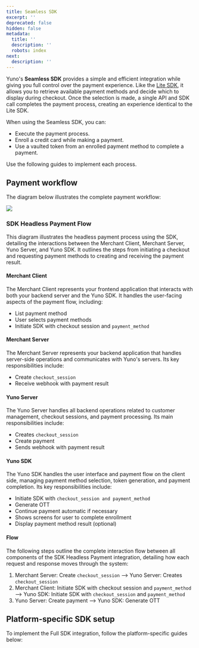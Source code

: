 ```yaml
---
title: Seamless SDK
excerpt: ''
deprecated: false
hidden: false
metadata:
  title: ''
  description: ''
  robots: index
next:
  description: ''
---
```

Yuno's **Seamless SDK** provides a simple and efficient integration while giving you full control over the payment experience. Like the [Lite SDK](doc:the-ultimate-checkout-lite), it allows you to retrieve available payment methods and decide which to display during checkout. Once the selection is made, a single API and SDK call completes the payment process, creating an experience identical to the Lite SDK.

When using the Seamless SDK, you can:

* Execute the payment process.
* Enroll a credit card while making a payment.
* Use a vaulted token from an enrolled payment method to complete a payment.

Use the following guides to implement each process.

## Payment workflow

The diagram below illustrates the complete payment workflow:

![](https://files.readme.io/aa0edc30b1470562f8cc1380856aacb410d41aa6417d863e2c65476d26481fa4-image1.png)

### SDK Headless Payment Flow

This diagram illustrates the headless payment process using the SDK, detailing the interactions between the Merchant Client, Merchant Server, Yuno Server, and Yuno SDK. It outlines the steps from initiating a checkout and requesting payment methods to creating and receiving the payment result.

#### Merchant Client

The Merchant Client represents your frontend application that interacts with both your backend server and the Yuno SDK. It handles the user-facing aspects of the payment flow, including:

* List payment method
* User selects payment methods
* Initiate SDK with checkout session and `payment_method`

#### Merchant Server

The Merchant Server represents your backend application that handles server-side operations and communicates with Yuno's servers. Its key responsibilities include:

* Create `checkout_session`
* Receive webhook with payment result

#### Yuno Server

The Yuno Server handles all backend operations related to customer management, checkout sessions, and payment processing. Its main responsibilities include:

* Creates `checkout_session`
* Create payment
* Sends webhook with payment result

#### Yuno SDK

The Yuno SDK handles the user interface and payment flow on the client side, managing payment method selection, token generation, and payment completion. Its key responsibilities include:

* Initiate SDK with `checkout_session and payment_method`
* Generate OTT
* Continue payment automatic if necessary
* Shows screens for user to complete enrollment
* Display payment method result (optional)

#### Flow

The following steps outline the complete interaction flow between all components of the SDK Headless Payment integration, detailing how each request and response moves through the system:

1. Merchant Server: Create `checkout_session` --> Yuno Server: Creates `checkout_session`
2. Merchant Client: Initiate SDK with checkout session and `payment_method` --> Yuno SDK: Initiate SDK with `checkout_session` and `payment_method`
3. Yuno Server: Create payment --> Yuno SDK: Generate OTT

## Platform-specific SDK setup

To implement the Full SDK integration, follow the platform-specific guides below:

<Shelf classname="platform_shelf">
  <YunoCard title="Web" href="/docs/seamless-sdk-payment-web" />

  <YunoCard title="iOS" href="/docs/seamless-sdk-payment-ios" />

  <YunoCard title="Android" href="/docs/seamless-sdk-payment-android" />
</Shelf>